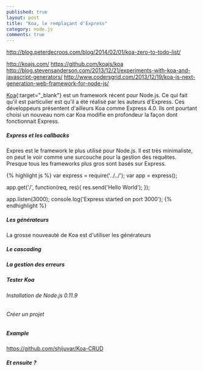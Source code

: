 ```yaml
---
published: true
layout: post
title: "Koa, le remplaçant d'Express"
category: node.js
comments: true
---
```


http://blog.peterdecroos.com/blog/2014/02/01/koa-zero-to-todo-list/

http://koajs.com/
https://github.com/koajs/koa
http://blog.stevensanderson.com/2013/12/21/experiments-with-koa-and-javascript-generators/
http://www.codersgrid.com/2013/12/19/koa-js-next-generation-web-framework-for-node-js/


[Koa](http://koajs.com/){:target="_blank"} est un framework récent pour Node.js. Ce qui fait qu'il est particulier est qu'il a été réalisé par les auteurs d'Express. Ces développeurs présentent d'ailleurs Koa comme Express 4.0. Ils ont pourtant choisi un nouveau nom car Koa modifie en profondeur la façon dont fonctionnait Express.

<!--more-->

##### Express et les callbacks

Expres est le framework le plus utilisé pour Node.js. Il est très minimaliste, on peut le voir comme une surcouche pour la gestion des requêtes. Presque tous les frameworks plus gros sont basés sur Express.

{% highlight js %}
var express = require('../../');
var app = express();

app.get('/', function(req, res){
  res.send('Hello World');
});

app.listen(3000);
console.log('Express started on port 3000');
{% endhighlight %}

##### Les générateurs

La grosse nouveauté de Koa est d'utiliser les générateurs



##### Le cascading



##### La gestion des erreurs


##### Tester Koa

###### Installation de Node.js 0.11.9

###### Créer un projet


##### Example
https://github.com/shijuvar/Koa-CRUD


##### Et ensuite ?